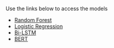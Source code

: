 Use the links below to access the models

* [Random Forest](https://github.com/AliAmini93/TelecomSent/tree/main/Scripts/random_forest)
* [Logistic Regression](https://github.com/AliAmini93/TelecomSent/tree/main/Scripts/LR)
* [Bi-LSTM](https://github.com/AliAmini93/TelecomSent/tree/main/Scripts/LSTM)
* [BERT](https://github.com/AliAmini93/TelecomSent/tree/main/Scripts/BERT)

